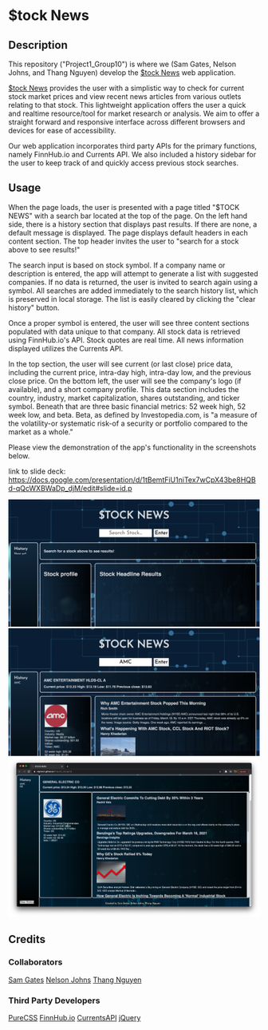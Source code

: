 # $tock News 

## Description

This repository ("Project1_Group10") is where we (Sam Gates, Nelson Johns, and Thang Nguyen) develop the [$tock News](https://ntjohns1.github.io/Project1_Group10/) web application. 

[$tock News](https://ntjohns1.github.io/Project1_Group10/) provides the user with a simplistic way to check for current stock market prices and view recent news articles from various outlets relating to that stock. This lightweight application offers the user a quick and realtime resource/tool for market research or analysis. We aim to offer a straight forward and responsive interface across different browsers and devices for ease of accessibility. 

Our web application incorporates third party APIs for the primary functions, namely FinnHub.io and Currents API. We also included a history sidebar for the user to keep track of and quickly access previous stock searches. 

## Usage

When the page loads, the user is presented with a page titled "$TOCK NEWS" with a search bar located at the top of the page. On the left hand side, there is a history section that displays past results. If there are none, a default message is displayed. The page displays default headers in each content section. The top header invites the user to "search for a stock above to see results!"

The search input is based on stock symbol. If a company name or description is entered, the app will attempt to generate a list with suggested companies. If no data is returned, the user is invited to search again using a symbol. All searches are added immediately to the search history list, which is preserved in local storage. The list is easily cleared by clicking the "clear history" button. 

Once a proper symbol is entered, the user will see three content sections populated with data unique to that company. All stock data is retrieved using FinnHub.io's API. Stock quotes are real time. All news information displayed utilizes the Currents API. 

In the top section, the user will see current (or last close) price data, including the current price, intra-day high, intra-day low, and the previous close price. On the bottom left, the user will see the company's logo (if available), and a short company profile. This data section includes the country, industry, market capitalization, shares outstanding, and ticker symbol. Beneath that are three basic financial metrics: 52 week high, 52 week low, and beta. Beta, as defined by Investopedia.com, is "a measure of the volatility-or systematic risk-of a security or portfolio compared to the market as a whole." 

Please view the demonstration of the app's functionality in the screenshots below. 

link to slide deck: https://docs.google.com/presentation/d/1tBemtFiU1niTex7wCpX43be8HQBd-qQcWXBWaDp_djM/edit#slide=id.p


![first screenshot](assets/images/screen1.png)
![second screenshot](assets/images/screen2.png)
![third screenshot](assets/images/screen3.png)

## Credits

### Collaborators
[Sam Gates](https://github.com/sg0703) 
[Nelson Johns](https://github.com/ntjohns1)
[Thang Nguyen](https://github.com/thangnt336)

### Third Party Developers
[PureCSS](https://purecss.io/)
[FinnHub.io](https://finnhub.io/docs/api)
[CurrentsAPI](https://currentsapi.services/en)
[jQuery](https://jquery.com/)
